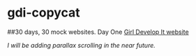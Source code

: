 # gdi-copycat

##30 days, 30 mock websites. Day One
[Girl Develop It website]( https://www.girldevelopit.com)

*I will be adding parallax scrolling in the near future.*
